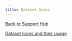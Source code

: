 ```yaml
---
title: Dataset Icons
---
```

[Back to Support Hub](/support/)

[Dataset Icons and their usage](https://training.galaxyproject.org/training-material/faqs/galaxy/#different-dataset-icons-and-their-usage)
